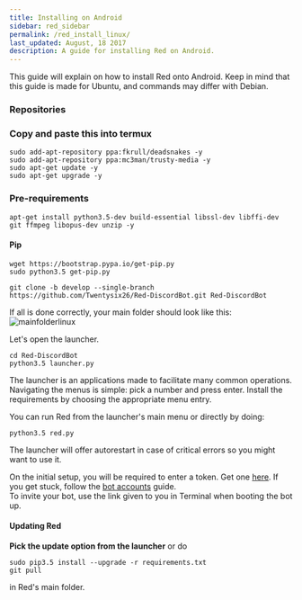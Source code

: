 ```yaml
---
title: Installing on Android
sidebar: red_sidebar
permalink: /red_install_linux/
last_updated: August, 18 2017
description: A guide for installing Red on Android.
---
```


This guide will explain on how to install Red onto Android. Keep in mind that this guide is made for Ubuntu, and commands may differ with Debian.


### Repositories

### Copy and paste this into termux

```
sudo add-apt-repository ppa:fkrull/deadsnakes -y
sudo add-apt-repository ppa:mc3man/trusty-media -y
sudo apt-get update -y
sudo apt-get upgrade -y
```

### Pre-requirements
```
apt-get install python3.5-dev build-essential libssl-dev libffi-dev git ffmpeg libopus-dev unzip -y
```

#### Pip
```
wget https://bootstrap.pypa.io/get-pip.py
sudo python3.5 get-pip.py
```


```
git clone -b develop --single-branch https://github.com/Twentysix26/Red-DiscordBot.git Red-DiscordBot
```

If all is done correctly, your main folder should look like this:  
![mainfolderlinux](https://i.imgur.com/cfLOpvJ.png)

Let's open the launcher.

```
cd Red-DiscordBot
python3.5 launcher.py
```

The launcher is an applications made to facilitate many common operations. Navigating the menus is simple: pick a number and press enter.
Install the requirements by choosing the appropriate menu entry.


You can run Red from the launcher's main menu or directly by doing:

```
python3.5 red.py
```
The launcher will offer autorestart in case of critical errors so you might want to use it.

On the initial setup, you will be required to enter a token. Get one [here](https://discordapp.com/developers/applications/me). If you get stuck, follow the [bot accounts](/Red-Docs/red_guide_bot_accounts) guide.  
To invite your bot, use the link given to you in Terminal when booting the bot up.  

#### Updating Red
**Pick the update option from the launcher** or do

```
sudo pip3.5 install --upgrade -r requirements.txt
git pull
```

in Red's main folder.
